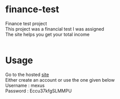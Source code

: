 # finance-test
Finance test project<br>
This project was a financial test I was assigned<br>
The site helps you get your total income<br>
<br>
# Usage
Go to the hosted <a href="https://mash404.pythonanywhere.com/">site</a><br>
Either create an account or use the one given below<br>
Username : mexus<br>
Password : Eccu37kfgSLMMPU<br>
